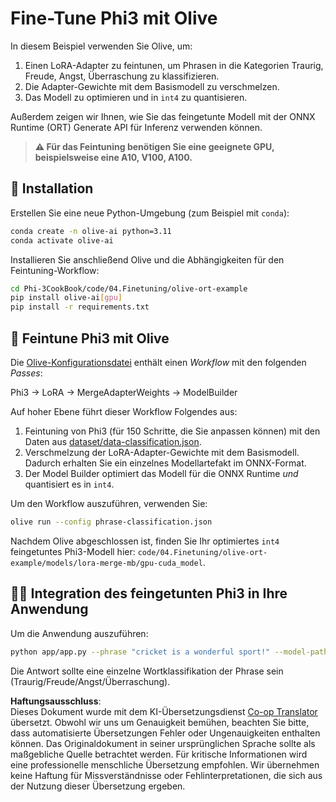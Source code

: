 <!--
CO_OP_TRANSLATOR_METADATA:
{
  "original_hash": "4164123a700fecd535d850f09506d72a",
  "translation_date": "2025-03-27T03:41:26+00:00",
  "source_file": "code\\03.Finetuning\\olive-ort-example\\README.md",
  "language_code": "de"
}
-->
# Fine-Tune Phi3 mit Olive

In diesem Beispiel verwenden Sie Olive, um:

1. Einen LoRA-Adapter zu feintunen, um Phrasen in die Kategorien Traurig, Freude, Angst, Überraschung zu klassifizieren.
1. Die Adapter-Gewichte mit dem Basismodell zu verschmelzen.
1. Das Modell zu optimieren und in `int4` zu quantisieren.

Außerdem zeigen wir Ihnen, wie Sie das feingetunte Modell mit der ONNX Runtime (ORT) Generate API für Inferenz verwenden können.

> **⚠️ Für das Feintuning benötigen Sie eine geeignete GPU, beispielsweise eine A10, V100, A100.**

## 💾 Installation

Erstellen Sie eine neue Python-Umgebung (zum Beispiel mit `conda`):

```bash
conda create -n olive-ai python=3.11
conda activate olive-ai
```

Installieren Sie anschließend Olive und die Abhängigkeiten für den Feintuning-Workflow:

```bash
cd Phi-3CookBook/code/04.Finetuning/olive-ort-example
pip install olive-ai[gpu]
pip install -r requirements.txt
```

## 🧪 Feintune Phi3 mit Olive
Die [Olive-Konfigurationsdatei](../../../../../code/03.Finetuning/olive-ort-example/phrase-classification.json) enthält einen *Workflow* mit den folgenden *Passes*:

Phi3 -> LoRA -> MergeAdapterWeights -> ModelBuilder

Auf hoher Ebene führt dieser Workflow Folgendes aus:

1. Feintuning von Phi3 (für 150 Schritte, die Sie anpassen können) mit den Daten aus [dataset/data-classification.json](../../../../../code/03.Finetuning/olive-ort-example/dataset/dataset-classification.json).
1. Verschmelzung der LoRA-Adapter-Gewichte mit dem Basismodell. Dadurch erhalten Sie ein einzelnes Modellartefakt im ONNX-Format.
1. Der Model Builder optimiert das Modell für die ONNX Runtime *und* quantisiert es in `int4`.

Um den Workflow auszuführen, verwenden Sie:

```bash
olive run --config phrase-classification.json
```

Nachdem Olive abgeschlossen ist, finden Sie Ihr optimiertes `int4` feingetuntes Phi3-Modell hier: `code/04.Finetuning/olive-ort-example/models/lora-merge-mb/gpu-cuda_model`.

## 🧑‍💻 Integration des feingetunten Phi3 in Ihre Anwendung 

Um die Anwendung auszuführen:

```bash
python app/app.py --phrase "cricket is a wonderful sport!" --model-path models/lora-merge-mb/gpu-cuda_model
```

Die Antwort sollte eine einzelne Wortklassifikation der Phrase sein (Traurig/Freude/Angst/Überraschung).

**Haftungsausschluss**:  
Dieses Dokument wurde mit dem KI-Übersetzungsdienst [Co-op Translator](https://github.com/Azure/co-op-translator) übersetzt. Obwohl wir uns um Genauigkeit bemühen, beachten Sie bitte, dass automatisierte Übersetzungen Fehler oder Ungenauigkeiten enthalten können. Das Originaldokument in seiner ursprünglichen Sprache sollte als maßgebliche Quelle betrachtet werden. Für kritische Informationen wird eine professionelle menschliche Übersetzung empfohlen. Wir übernehmen keine Haftung für Missverständnisse oder Fehlinterpretationen, die sich aus der Nutzung dieser Übersetzung ergeben.
